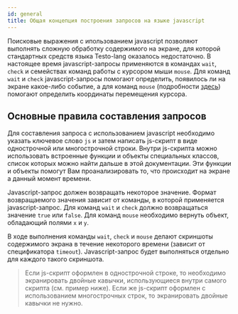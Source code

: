 ```yaml
---
id: general
title: Общая концепция построения запросов на языке javascript
---
```


Поисковые выражения с ипользованием javascript позволяют выполнять
сложную обработку содержимого на экране, для которой стандартных средств
языка Testo-lang оказалось недостаточно. В настоящее время
javascript-запросы применяются в командах `wait`, `check` и семействах
команд работы с курсором мыши `mouse`. Для команд `wait` и `check`
javascript-запросы помогают определить, появилось ли на экране
какое-либо событие, а для команд `mouse` (подробности
[здесь](mouse)) помогают определить
координаты перемещения курсора.

## Основные правила составления запросов

Для составления запроса с использованием javascript необходимо указать
ключевое слово `js` и затем написать js-скрипт в виде однострочной или
многострочной строки. Внутри js-скрипта можно использовать встроенные
функции и объекты специальных классов, список которых можно найти дальше
в этой документации. Эти функции и объекты помогут Вам проанализировать
то, что происходит на экране а данный момент времени.

Javascript-запрос должен возвращать некоторое значение. Формат
возвращаемого значения зависит от команды, в которой применяется
javascript-запрос. Для команд `wait` и `check` должно возвращаться
значение `true` или `false`. Для команд `mouse` необходимо вернуть
объект, обладающий полями `x` и `y`.

В ходе выполнения команды `wait`, `check` и `mouse` делают скриншоты
содержимого экрана в течение некоторого времени (зависит от
спецификатора `timeout`). Javascript-запрос будет выполняться отдельно
для каждого такого скриншота.

> Если js-скрипт оформлен в однострочной строке, то необходимо
> экранировать двойные кавычки, использующиеся внутри самого скрипта (см.
> пример ниже).
> Если же js-скрипт оформлен с использованием многострочных строк, то
> экранировать двойные кавычки не нужно.
